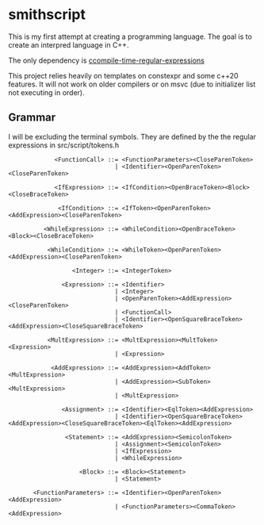 # smithscript

This is my first attempt at creating a programming language. The goal is to create an interpred language in C++.

The only dependency is [ccompile-time-regular-expressions](https://github.com/hanickadot/compile-time-regular-expressions)

This project relies heavily on templates on constexpr and some c++20 features. It will not work on older compilers or on msvc (due to initializer list not executing in order).

## Grammar

I will be excluding the terminal symbols. They are defined by the the regular expressions in src/script/tokens.h

```
             <FunctionCall> ::= <FunctionParameters><CloseParenToken>
                              | <Identifier><OpenParenToken><CloseParenToken>

             <IfExpression> ::= <IfCondition><OpenBraceToken><Block><CloseBraceToken>

              <IfCondition> ::= <IfToken><OpenParenToken><AddExpression><CloseParenToken>

          <WhileExpression> ::= <WhileCondition><OpenBraceToken><Block><CloseBraceToken>

           <WhileCondition> ::= <WhileToken><OpenParenToken><AddExpression><CloseParenToken>

                  <Integer> ::= <IntegerToken>

               <Expression> ::= <Identifier>
                              | <Integer>
                              | <OpenParenToken><AddExpression><CloseParenToken>
                              | <FunctionCall>
                              | <Identifier><OpenSquareBraceToken><AddExpression><CloseSquareBraceToken>

           <MultExpression> ::= <MultExpression><MultToken><Expression>
                              | <Expression>

            <AddExpression> ::= <AddExpression><AddToken><MultExpression>
                              | <AddExpression><SubToken><MultExpression>
                              | <MultExpression>

               <Assignment> ::= <Identifier><EqlToken><AddExpression>
                              | <Identifier><OpenSquareBraceToken><AddExpression><CloseSquareBraceToken><EqlToken><AddExpression>

                <Statement> ::= <AddExpression><SemicolonToken>
                              | <Assignment><SemicolonToken>
                              | <IfExpression>
                              | <WhileExpression>

                    <Block> ::= <Block><Statement>
                              | <Statement>

       <FunctionParameters> ::= <Identifier><OpenParenToken><AddExpression>
                              | <FunctionParameters><CommaToken><AddExpression>
```